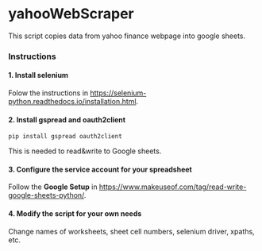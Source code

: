 # yahooWebScraper

This script copies data from yahoo finance webpage into google sheets.

### Instructions

#### 1. Install selenium

Folow the instructions in https://selenium-python.readthedocs.io/installation.html.

#### 2. Install gspread and oauth2client

`pip install gspread oauth2client`

This is needed to read&write to Google sheets.

#### 3. Configure the service account for your spreadsheet

Follow the **Google Setup** in https://www.makeuseof.com/tag/read-write-google-sheets-python/.

#### 4. Modify the script for your own needs

Change names of worksheets, sheet cell numbers, selenium driver, xpaths, etc.  